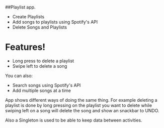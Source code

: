 

##Playlist app.

  - Create Playlists
  - Add songs to playlists using Spotify's API
  - Delete Songs and Playlists

# Features!

  - Long press to delete a playlist
  - Swipe left to delete a song


You can also:
  - Search songs using Spotify's API
  - Add multiple songs at a time
  

App shows different ways of doing the same thing. For example deleting a playlist is done by long pressing on the playlist you want to delete while swiping left on a song will delete the song and show an snackbar to UNDO.

Also a Singleton is used to be able to keep data between activities.

